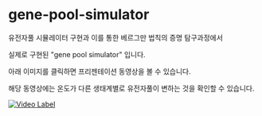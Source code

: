 # gene-pool-simulator

유전자풀 시뮬레이터 구현과 이를 통한 베르그만 법칙의 증명 탐구과정에서

실제로 구현된 "gene pool simulator" 입니다.

아래 이미지를 클릭하면 프리젠테이션 동영상을 볼 수 있습니다.

해당 동영상에는 온도가 다른 생태계별로 유전자풀이 변하는 것을 확인할 수 있습니다.

[![Video Label](http://img.youtube.com/vi/Ka71rYVW8Mo/0.jpg)](https://youtu.be/Ka71rYVW8Mo)

